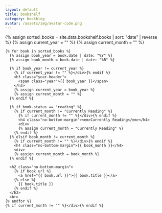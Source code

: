 ```yaml
---
layout: default
title: bookshelf
category: bookblog
avatar: /assets/img/avatar-code.png
---
```


<div class="posts">
  <article class="post">
    {% assign sorted_books = site.data.bookshelf.books | sort: "date" | reverse %}
    {% assign current_year = "" %}
    {% assign current_month = "" %}

    {% for book in sorted_books %}
      {% assign book_year = book.date | date: "%Y" %}
      {% assign book_month = book.date | date: "%B" %}

      {% if book_year != current_year %}
        {% if current_year != "" %}</div>{% endif %}
        <h3 class="year-header">
          <span class="year">{{ book_year }}</span>
        </h3>
        {% assign current_year = book_year %}
        {% assign current_month = "" %}
      {% endif %}

      {% if book.status == "reading" %}
        {% if current_month != "Currently Reading" %}
          {% if current_month != "" %}</div>{% endif %}
          <h4 class="no-bottom-margin"><em>Currently Reading</em></h4>
          <div>
          {% assign current_month = "Currently Reading" %}
        {% endif %}
      {% elsif book_month != current_month %}
        {% if current_month != "" %}</div>{% endif %}
        <h4 class="no-bottom-margin">{{ book_month }}</h4>
        <div>
        {% assign current_month = book_month %}
      {% endif %}

      <h2 class="no-bottom-margin">
        {% if book.url %}
          <a href="{{ book.url }}">{{ book.title }}</a>
        {% else %}
          {{ book.title }}
        {% endif %}
      </h2>
      <br>
    {% endfor %}
    {% if current_month != "" %}</div>{% endif %}
  </article>
</div>
